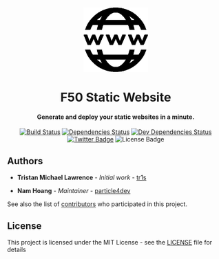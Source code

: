 <p align="center">
	<img src="./logo.png" width="150" />
</p>

<h1 align="center">
	F50 Static Website
	<br>
</h1>

<h4 align="center">Generate and deploy your static websites in a minute.</h4>

<div align="center">

[![Build Status](https://travis-ci.com/particle4dev/f50-staticweb.svg?branch=master)](https://travis-ci.com/particle4dev/f50-staticweb)
[![Dependencies Status](https://img.shields.io/david/particle4dev/f50-staticweb.svg)](https://github.com/particle4dev/f50-staticweb)
[![Dev Dependencies Status](https://img.shields.io/david/dev/particle4dev/f50-staticweb.svg)](https://github.com/particle4dev/f50-staticweb)
[![Twitter Badge](https://img.shields.io/badge/chat-twitter-blue.svg)](https://twitter.com/triscodes)
![License Badge](https://img.shields.io/github/license/particle4dev/f50-staticweb.svg)
<!-- [![Donate Badge](https://img.shields.io/badge/buy%20me%20a%20tea-donate-yellow.svg)](https://paypal.me/Nightizm) -->

</div>

## Authors

* **Tristan Michael Lawrence** - *Initial work* - [tr1s](https://github.com/tr1s)

* **Nam Hoang** - *Maintainer* - [particle4dev](https://github.com/particle4dev)

See also the list of [contributors](AUTHORS) who participated in this project.

## License

This project is licensed under the MIT License - see the [LICENSE](LICENSE) file for details


